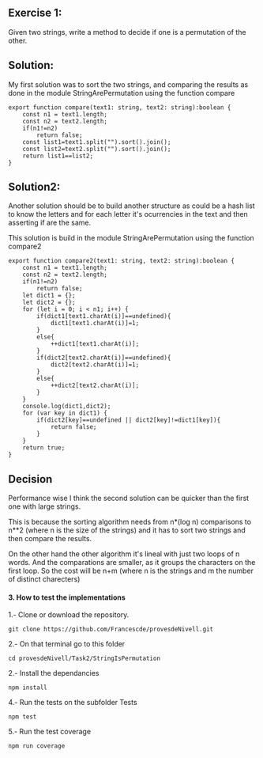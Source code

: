 
## Exercise 1:

Given two strings, write a method to decide if one is a permutation of the other.


## Solution:

My first solution was to sort the two strings, and comparing the results as done in the module StringArePermutation using the function compare

    export function compare(text1: string, text2: string):boolean {
        const n1 = text1.length;
        const n2 = text2.length;
        if(n1!=n2)
            return false;
        const list1=text1.split("").sort().join();
        const list2=text2.split("").sort().join();
        return list1==list2;
    }

## Solution2:

Another solution should be to build another structure as could be a hash list to know the letters and for each letter it's ocurrencies in the text and then asserting if are the same. 

This solution is build in the module StringArePermutation using the function compare2

    export function compare2(text1: string, text2: string):boolean {
        const n1 = text1.length;
        const n2 = text2.length;
        if(n1!=n2)
            return false;
        let dict1 = {};
        let dict2 = {};
        for (let i = 0; i < n1; i++) {
            if(dict1[text1.charAt(i)]==undefined){
                dict1[text1.charAt(i)]=1;
            }
            else{
                ++dict1[text1.charAt(i)];
            }
            if(dict2[text2.charAt(i)]==undefined){
                dict2[text2.charAt(i)]=1;
            }
            else{
                ++dict2[text2.charAt(i)];
            }
        }
        console.log(dict1,dict2);
        for (var key in dict1) {
            if(dict2[key]==undefined || dict2[key]!=dict1[key]){
                return false;
            }
        }
        return true;
    }
    

## Decision

Performance wise I think the second solution can be quicker than the first one with large strings. 

This is because the sorting algorithm needs from n*(log n) comparisons to n**2 (where n is the size of the strings) and it has to sort two strings and then compare the results.

On the other hand the other algorithm it's lineal with just two loops of n words. And the comparations are smaller, as it groups the characters on the first loop. So the cost will be n+m (where n is the strings and m the number of distinct charecters)

#### 3. How to test the implementations

1.- Clone or download the repository.

    git clone https://github.com/Francescde/provesdeNivell.git

2.- On that terminal go to this folder

    cd provesdeNivell/Task2/StringIsPermutation

2.- Install the dependancies

    npm install

4.- Run the tests on the subfolder Tests

    npm test

5.- Run the test coverage

    npm run coverage


